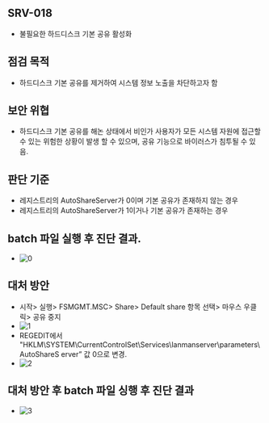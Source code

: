 ## SRV-018
- 불필요한 하드디스크 기본 공유 활성화

## 점검 목적
- 하드디스크 기본 공유를 제거하여 시스템 정보 노출을 차단하고자 함

## 보안 위협
- 하드디스크 기본 공유를 해논 상태에서 비인가 사용자가 모든 시스템 자원에 접근할 수 있는 위험한 상황이 발생 할 수 있으며, 공유 기능으로 바이러스가 침투될 수 있음.

## 판단 기준
- 레지스트리의 AutoShareServer가 0이며 기본 공유가 존재하지 않는 경우
- 레지스트리의 AutoShareServer가 1이거나 기본 공유가 존재하는 경우

## batch 파일 실행 후 진단 결과.
- ![0](https://github.com/hanmin0512/batch_SRV-018/assets/37041208/2aea9771-a3e6-44ee-af7c-7731da50031a)

## 대처 방안
- 시작> 실행> FSMGMT.MSC> Share> Default share 항목 선택> 마우스 우클릭> 공유 중지
- ![1](https://github.com/hanmin0512/batch_SRV-018/assets/37041208/8c0c5779-5a6d-41a5-9d8f-f1926803f5ca)
- REGEDIT에서 "HKLM\SYSTEM\CurrentControlSet\Services\lanmanserver\parameters\AutoShareS erver” 값 0으로 변경.
- ![2](https://github.com/hanmin0512/batch_SRV-018/assets/37041208/7a2c1e4b-1236-4819-9b75-d15fbef069f3)

## 대처 방안 후 batch 파일 싱행 후 진단 결과
- ![3](https://github.com/hanmin0512/batch_SRV-018/assets/37041208/d058572b-7850-494a-b6f4-8c9ec2077265)



